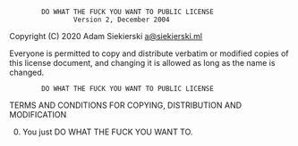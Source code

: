             DO WHAT THE FUCK YOU WANT TO PUBLIC LICENSE
                    Version 2, December 2004

 Copyright (C) 2020 Adam Siekierski <a@siekierski.ml>

 Everyone is permitted to copy and distribute verbatim or modified
 copies of this license document, and changing it is allowed as long
 as the name is changed.

            DO WHAT THE FUCK YOU WANT TO PUBLIC LICENSE
   TERMS AND CONDITIONS FOR COPYING, DISTRIBUTION AND MODIFICATION

  0. You just DO WHAT THE FUCK YOU WANT TO.
